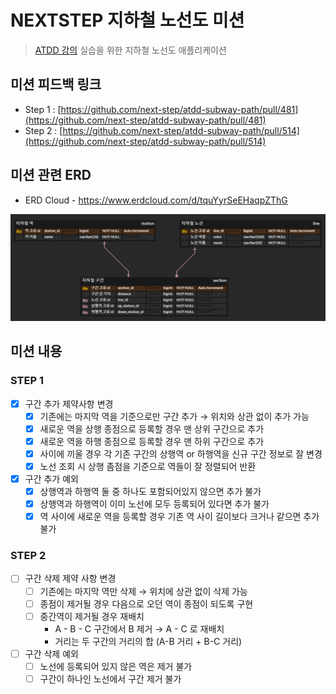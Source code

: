 # NEXTSTEP 지하철 노선도 미션
> [ATDD 강의](https://edu.nextstep.camp/c/R89PYi5H) 실습을 위한 지하철 노선도 애플리케이션


## 미션 피드백 링크
- Step 1 : [https://github.com/next-step/atdd-subway-path/pull/481](https://github.com/next-step/atdd-subway-path/pull/481)
- Step 2 : [https://github.com/next-step/atdd-subway-path/pull/514](https://github.com/next-step/atdd-subway-path/pull/514)

## 미션 관련 ERD
- ERD Cloud - https://www.erdcloud.com/d/tquYyrSeEHaqpZThG

<img src="images/db-erd.png">

## 미션 내용

### STEP 1
- [x]  구간 추가 제약사항 변경
    - [x]  기존에는 마지막 역을 기준으로만 구간 추가 →  위치와 상관 없이 추가 가능
    - [x]  새로운 역을 상행 종점으로 등록할 경우 맨 상위 구간으로 추가
    - [x]  새로운 역을 하행 종점으로 등록할 경우 맨 하위 구간으로 추가
    - [x]  사이에 끼울 경우 각 기존 구간의 상행역 or 하행역을 신규 구간 정보로 잘 변경
    - [x]  노선 조회 시 상행 좀점을 기준으로 역들이 잘 정렬되어 반환
- [x]  구간 추가 예외
    - [x]  상행역과 하행역 둘 중 하나도 포함되어있지 않으면 추가 불가
    - [x]  상행역과 하행역이 이미 노선에 모두 등록되어 있다면 추가 불가
    - [x]  역 사이에 새로운 역을 등록할 경우 기존 역 사이 길이보다 크거나 같으면 추가 불가

### STEP 2

- [ ]  구간 삭제 제약 사항 변경
    - [ ]  기존에는 마지막 역만 삭제 → 위치에 상관 없이 삭제 가능
    - [ ]  종점이 제거될 경우 다음으로 오던 역이 종점이 되도록 구현
    - [ ]  중간역이 제거될 경우 재배치
        - A - B - C 구간에서 B 제거 → A - C 로 재배치
        - 거리는 두 구간의 거리의 합 (A-B 거리 + B-C 거리)
- [ ]  구간 삭제 예외
    - [ ]  노선에 등록되어 있지 않은 역은 제거 불가
    - [ ]  구간이 하나인 노선에서 구간 제거 불가
